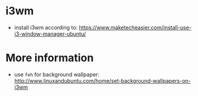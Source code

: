 # i3wm
- install i3wm according to: https://www.maketecheasier.com/install-use-i3-window-manager-ubuntu/

# More information
- use `feh` for background wallpaper: http://www.linuxandubuntu.com/home/set-background-wallpapers-on-i3wm
